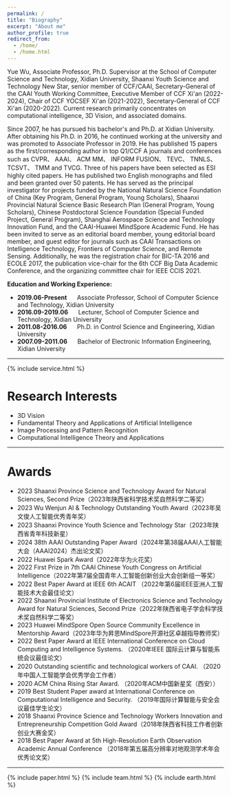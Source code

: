 ```yaml
---
permalink: /
title: "Biography"
excerpt: "About me"
author_profile: true
redirect_from: 
  - /home/
  - /home.html
---
```


Yue Wu, Associate Professor, Ph.D. Supervisor at the School of Computer Science and Technology, Xidian University, Shaanxi Youth Science and Technology New Star, senior member of CCF/CAAI, Secretary-General of the CAAI Youth Working Committee, Executive Member of CCF Xi'an (2022-2024), Chair of CCF YOCSEF Xi'an (2021-2022), Secretary-General of CCF Xi'an (2020-2022). Current research primarily concentrates on computational intelligence, 3D Vision, and associated domains.

Since 2007, he has pursued his bachelor's and Ph.D. at Xidian University. After obtaining his Ph.D. in 2016, he continued working at the university and was promoted to Associate Professor in 2019. He has published 15 papers as the first/corresponding author in top Q1/CCF A journals and conferences such as CVPR、 AAAI、 ACM MM、 INFORM FUSION、 TEVC、 TNNLS、 TCSVT、 TMM and TVCG. Three of his papers have been selected as ESI highly cited papers. He has published two English monographs and filed and been granted over 50 patents. He has served as the principal investigator for projects funded by the National Natural Science Foundation of China (Key Program, General Program, Young Scholars), Shaanxi Provincial Natural Science Basic Research Plan (General Program, Young Scholars), Chinese Postdoctoral Science Foundation (Special Funded Project, General Program), Shanghai Aerospace Science and Technology Innovation Fund, and the CAAI-Huawei MindSpore Academic Fund. He has been invited to serve as an editorial board member, young editorial board member, and guest editor for journals such as CAAI Transactions on Intelligence Technology, Frontiers of Computer Science, and Remote Sensing. Additionally, he was the registration chair for BIC-TA 2016 and ECOLE 2017, the publication vice-chair for the 6th CCF Big Data Academic Conference, and the organizing committee chair for IEEE CCIS 2021.

<p><b>Education and Working Experience:</b></p>
<ul>
<li>
  <b>2019.06-Present</b> &nbsp;&nbsp;&nbsp;&nbsp; Associate Professor, School of Computer Science and Technology, Xidian University
</li>
<li>
  <b>2016.09-2019.06</b> &nbsp;&nbsp;&nbsp;&nbsp; Lecturer, School of Computer Science and Technology, Xidian University
</li>
<li>
  <b>2011.08-2016.06</b> &nbsp;&nbsp;&nbsp;&nbsp; Ph.D. in Control Science and Engineering, Xidian University
</li>
<li>
  <b>2007.09-2011.06</b> &nbsp;&nbsp;&nbsp;&nbsp; Bachelor of Electronic Information Engineering, Xidian University
</li>
  
</ul>
<hr>

  
{% include service.html %} 

<h1 id="ResearchInterests">Research Interests</h1>

- 3D Vision
- Fundamental Theory and Applications of Artificial Intelligence
- Image Processing and Pattern Recognition
- Computational Intelligence Theory and Applications

<hr>

<h1 id="Awards">Awards</h1>

- 2023 Shaanxi Province Science and Technology Award for Natural Sciences, Second Prize（2023年陕西省科学技术奖自然科学二等奖）
- 2023 Wu Wenjun AI & Technology Outstanding Youth Award（2023年吴文俊人工智能优秀青年奖）
- 2023 Shaanxi Province Youth Science and Technology Star（2023年陕西省青年科技新星）
- 2024 38th AAAI Outstanding Paper Award（2024年第38届AAAI人工智能大会（AAAI2024）杰出论文奖）
- 2022 Huawei Spark Award（2022年华为火花奖）
- 2022 First Prize in 7th CAAI Chinese Youth Congress on Artificial Intelligence（2022年第7届全国青年人工智能创新创业大会创新组一等奖）
- 2022 Best Paper Award at IEEE 6th ACAIT （2022年第6届IEEE亚洲人工智能技术大会最佳论文）
- 2022 Shaanxi Provincial Institute of Electronics Science and Technology Award for Natural Sciences, Second Prize（2022年陕西省电子学会科学技术奖自然科学二等奖）
- 2023 Huawei MindSpore Open Source Community Excellence in Mentorship Award（2023年华为昇思MindSpore开源社区卓越指导教师奖）
- 2022 Best Paper Award at IEEE International Conference on Cloud Computing and Intelligence Systems. （2020年IEEE 国际云计算与智能系统会议最佳论文）
- 2020 Outstanding scientific and technological workers of CAAI. （2020年中国人工智能学会优秀学会工作者）
- 2020 ACM China Rising Star Award. （2020年ACM中国新星奖（西安））
- 2019 Best Student Paper award at International Conference on Computational Intelligence and Security. （2019年国际计算智能与安全会议最佳学生论文）
- 2018 Shaanxi Province Science and Technology Workers Innovation and Entrepreneurship Competition Gold Award（2018年陕西省科技工作者创新创业大赛金奖）
- 2018 Best Paper Award at 5th High-Resolution Earth Observation Academic Annual Conference （2018年第五届高分辨率对地观测学术年会优秀论文奖）

<hr>

{% include paper.html %} 
{% include team.html %} 
{% include earth.html %} 

